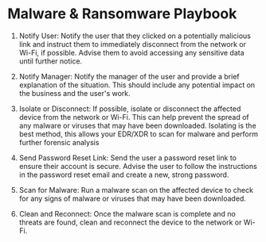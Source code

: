 # Malware & Ransomware Playbook

1. Notify User: Notify the user that they clicked on a potentially malicious link and instruct them to immediately disconnect from the network or Wi-Fi, if possible. Advise them to avoid accessing any sensitive data until further notice.

2. Notify Manager: Notify the manager of the user and provide a brief explanation of the situation. This should include any potential impact on the business and the user's work.

3. Isolate or Disconnect: If possible, isolate or disconnect the affected device from the network or Wi-Fi. This can help prevent the spread of any malware or viruses that may have been downloaded.
Isolating is the best method, this allows your EDR/XDR to scan for malware and perform further forensic analysis

4. Send Password Reset Link: Send the user a password reset link to ensure their account is secure. Advise the user to follow the instructions in the password reset email and create a new, strong password.

5. Scan for Malware: Run a malware scan on the affected device to check for any signs of malware or viruses that may have been downloaded.

6. Clean and Reconnect: Once the malware scan is complete and no threats are found, clean and reconnect the device to the network or Wi-Fi.
